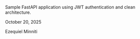 Sample FastAPI application using JWT authentication and clean architecture.

October 20, 2025

Ezequiel Minniti